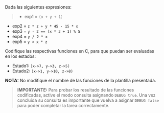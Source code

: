 Dada las siguientes expresiones:

>* exp1 = ```(x + y + 1)```
* exp2 = ```z * z + y * 45 - 15 * x```
* exp3 = ```y - 2 == (x * 3 + 1) % 5```
* exp4 = ```y / 2 * x```
* exp5 = ```y < x * z```

Codifique las respectivas funciones en C, para que puedan ser evaluadas en los estados:

* Estado1: ```(x->7, y->3, z->5)```
* Estado2: ```(x->1, y->10, z->8)```


**NOTA:** No modifique el nombre de las funciones de la plantilla presentada.

> **IMPORTANTE:** Para probar los resultado de las funciones codificadas, active el modo consulta asignando `DEBUG true`. Una vez concluida su consulta es importante que vuelva a asignar `DEBUG false` para poder completar la tarea correctamente.
